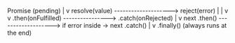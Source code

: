 Promise (pending)
       |
       v
 resolve(value)  --------------------> reject(error)
       |                                      |
       v                                      v
   .then(onFulfilled) ----------------> .catch(onRejected)
       |
       v
   next .then() -------------------> if error inside → next .catch()
       |
       v
    .finally() (always runs at the end)
